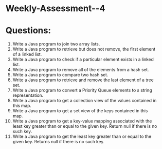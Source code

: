 # Weekly-Assessment--4

# Questions:

1. Write a Java program to join two array lists.  
2. Write a Java program to retrieve but does not remove, the first element of a linked list.
3. Write a Java program to check if a particular element exists in a linked list. 
4. Write a Java program to remove all of the elements from a hash set. 
5. Write a Java program to compare two hash set. 
6. Write a Java program to retrieve and remove the last element of a tree set. 
7. Write a Java program to convert a Priority Queue elements to a string representation. 
8. Write a Java program to get a collection view of the values contained in this map.
9. Write a Java program to get a set view of the keys contained in this map. 
10. Write a Java program to get a key-value mapping associated with the least key greater than or equal to the given key. Return null if there is no such key. 
11. Write a Java program to get the least key greater than or equal to the given key. Returns null if there is no such key.
